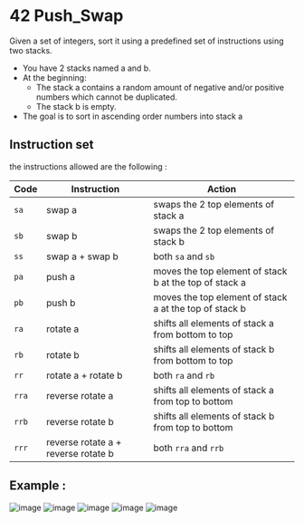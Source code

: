 # 42 Push_Swap

Given a set of integers, sort it using a predefined set of instructions using
two stacks.

* You have 2 stacks named a and b.
* At the beginning:
  - The stack a contains a random amount of negative and/or positive numbers which cannot be duplicated.
  - The stack b is empty.
* The goal is to sort in ascending order numbers into stack a

## Instruction set

the instructions allowed are the following :

| Code  | Instruction                         | Action                                                 |
| ----- | ----------------------------------- | ------------------------------------------------------ |
| `sa`  | swap a                              | swaps the 2 top elements of stack a                    |
| `sb`  | swap b                              | swaps the 2 top elements of stack b                    |
| `ss`  | swap a + swap b                     | both `sa` and `sb`                                     |
| `pa`  | push a                              | moves the top element of stack b at the top of stack a |
| `pb`  | push b                              | moves the top element of stack a at the top of stack b |
| `ra`  | rotate a                            | shifts all elements of stack a from bottom to top      |
| `rb`  | rotate b                            | shifts all elements of stack b from bottom to top      |
| `rr`  | rotate a + rotate b                 | both `ra` and `rb`                                     |
| `rra` | reverse rotate a                    | shifts all elements of stack a from top to bottom      |
| `rrb` | reverse rotate b                    | shifts all elements of stack b from top to bottom      |
| `rrr` | reverse rotate a + reverse rotate b | both `rra` and `rrb`                                   |
## Example :

![image](https://github.com/alaato/push_swap/assets/68467723/457b84e6-63b5-4e2f-9c85-811905c25c62)
![image](https://github.com/alaato/push_swap/assets/68467723/10d9a565-c27c-4dd8-b33b-9c19d31d9292)
![image](https://github.com/alaato/push_swap/assets/68467723/bebbc975-f479-4a1d-8591-765ce1d79780)
![image](https://github.com/alaato/push_swap/assets/68467723/e9717137-1c60-4f58-9983-7deb20d6d598)
![image](https://github.com/alaato/push_swap/assets/68467723/7216bc98-8c9e-4602-84d2-ad22c25d3112)




